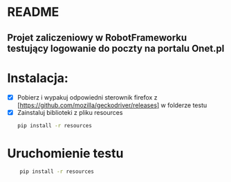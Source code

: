 # README

## Projet zaliczeniowy w RobotFrameworku testujący logowanie do poczty na portalu Onet.pl

# Instalacja:
 
- [x] Pobierz i wypakuj odpowiedni sterownik firefox z [https://github.com/mozilla/geckodriver/releases] w folderze testu
- [x] Zainstaluj biblioteki z pliku resources
	```bash
	pip install -r resources
	```
# Uruchomienie testu
```bash
	pip install -r resources
```


